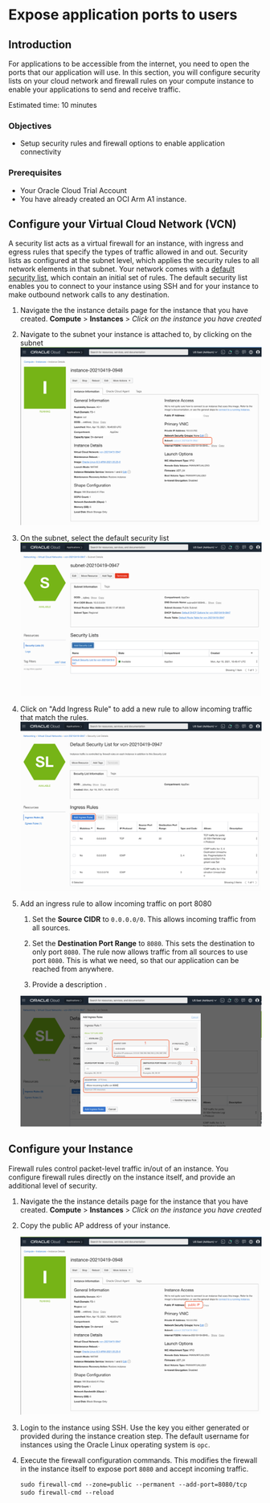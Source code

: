 # Expose application ports to users

## Introduction

For applications to be accessible from the internet, you need to open the ports that our application will use. In this section, you will configure security lists on your cloud network and firewall rules on your compute instance to enable your applications to send and receive traffic. 

Estimated time: 10 minutes

### Objectives

- Setup security rules and firewall options to enable application connectivity

### Prerequisites

- Your Oracle Cloud Trial Account
- You have already created an OCI Arm A1 instance.

## Configure your Virtual Cloud Network (VCN)
A security list acts as a virtual firewall for an instance, with ingress and egress rules that specify the types of traffic allowed in and out. Security lists as configured at the subnet level, which applies the security rules to all network elements in that subnet. Your network comes with a [default security list](https://docs.oracle.com/en-us/iaas/Content/Network/Concepts/securitylists.htm#Default), which contain an initial set of rules. The default security list enables you to connect to your instance using SSH and for your instance to make outbound network calls to any destination. 

1. Navigate the the instance details page for the instance that you have created. **Compute** >   **Instances**  > *Click on the instance you have created* 

1. Navigate to the subnet your instance is attached to, by clicking on the subnet
   ![select subnet](./images/01_setup_network_01.png " ")

1. On the subnet, select the default security list
    ![select sec list](./images/01_setup_network_02.png " ")

1. Click on "Add Ingress Rule" to add a new rule to allow incoming traffic that match the rules.
    ![edit default sec list](./images/01_setup_network_03.png " ")

1. Add an ingress rule to allow incoming traffic on port 8080

    1. Set the **Source CIDR** to `0.0.0.0/0`. This allows incoming traffic from all sources. 

    1. Set the **Destination Port Range** to `8080`. This sets the destination to only port `8080`. The rule now allows traffic from all sources to use port `8080`. This is what we need, so that our application can be reached from anywhere. 

    1. Provide a description .

    ![sec ingress rule ](./images/01_setup_network_04.png " ")

## Configure your Instance

Firewall rules control packet-level traffic in/out of an instance. You configure firewall rules directly on the instance itself, and provide an additional level of security.

1. Navigate the the instance details page for the instance that you have created. **Compute** >   **Instances**  > *Click on the instance you have created* 

1. Copy the public AP address of your instance. 

   ![select subnet](./images/01_setup_instance_firewall_01.png " ")

1. Login to the instance using SSH. Use the key you either generated or provided during the instance creation step. The default username for instances using the Oracle Linux operating system is `opc`.  

1. Execute the firewall configuration commands. This modifies the firewall in the instance itself to expose port `8080` and accept incoming traffic. 

    ```
    sudo firewall-cmd --zone=public --permanent --add-port=8080/tcp
    sudo firewall-cmd --reload
    ```

